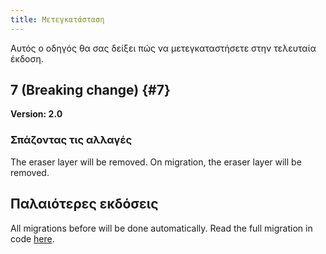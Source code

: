 ```yaml
---
title: Μετεγκατάσταση
---
```


Αυτός ο οδηγός θα σας δείξει πώς να μετεγκαταστήσετε στην τελευταία έκδοση.

## 7 (Breaking change) {#7}

**Version: 2.0**

### Σπάζοντας τις αλλαγές

The eraser layer will be removed. On migration, the eraser layer will be removed.

## Παλαιότερες εκδόσεις

All migrations before will be done automatically.
Read the full migration in code [here](https://github.com/LinwoodDev/Butterfly/blob/95825da4ebbf9ded392c863da577666dbcdda45c/app/lib/models/converter.dart#L17).
